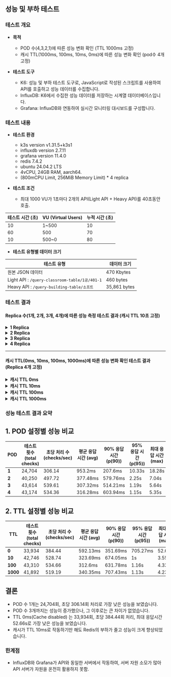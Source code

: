 ## 성능 및 부하 테스트

### 테스트 개요
- **목적**
    - POD 수(4,3,2,1)에 따른 성능 변화 확인 (TTL 1000ms 고정)
    - 캐시 TTL(1000ms, 100ms, 10ms, 0ms)에 따른 성능 변화 확인 (pod수 4개 고정)

- **테스트 도구**
    - K6: 성능 및 부하 테스트 도구로, JavaScript로 작성된 스크립트를 사용하여 API를 호출하고 성능 데이터를 수집합니다.
    - InfluxDB: K6에서 수집한 성능 데이터를 저장하는 시계열 데이터베이스입니다.
    - Grafana: InfluxDB와 연동하여 실시간 모니터링 대시보드를 구성합니다.

### 테스트 내용

- **테스트 환경**
    - k3s version v1.31.5+k3s1
    - influxdb version 2.7.11
    - grafana version 11.4.0
    - redis 7.4.2
    - ubuntu 24.04.2 LTS
    - 4vCPU, 24GB RAM, aarch64.
    - (800mCPU Limit, 256MiB Memory Limit) * 4 replica
  

- **테스트 조건**
    - 최대 1000 VU가 1초마다 2개의 API(Light API + Heavy API)를 40초동안 호출.

| **테스트 시간 (초)** | **VU (Virtual Users)** | **누적 시간 (초)** |
|----------------|------------------------|---------------|
| 10             | 1~500                  | 10            |
| 60             | 500                    | 70            |
| 10             | 500~0                  | 80            |
 


- **테스트 유형별 데이터 크기**

| **테스트 유형**                                    | **데이터 크기**   |
|-----------------------------------------------|--------------|
| 원본 JSON 데이터                                   | 470 Kbytes   |
| Light API : `/query-classroom-table/1공/401-1` | 460 bytes    |
| Heavy API : `/query-building-table/소프트`       | 35,861 bytes |


### 테스트 결과

#### **Replica 수(1개, 2개, 3개, 4개)에 따른 성능 측정 테스트 결과 (캐시 TTL 10초 고정)**

<details>
  <summary><strong>1 Replica</strong></summary>

<!--https://raw.githubusercontent.com/ellen24k/opensw/master/-->

![측정결과1](backend/resources/r1.png)

</details>

<details>
  <summary><strong>2 Replica</strong></summary>

![측정결과2](backend/resources/r2.png)

</details>

<details>
  <summary><strong>3 Replica</strong></summary>

![측정결과3](backend/resources/r3.png)

</details>

<details>
  <summary><strong>4 Replica</strong></summary>

![측정결과4](backend/resources/r4.png)

</details>

---

#### **캐시 TTL(0ms, 10ms, 100ms, 1000ms)에 따른 성능 변화 확인 테스트 결과 (Replica 4개 고정)**

<details>
  <summary><strong>캐시 TTL 0ms</strong></summary>

![측정결과0](backend/resources/t0.png)

</details>

<details>
  <summary><strong>캐시 TTL 10ms</strong></summary>

![측정결과10](backend/resources/t10.png)

</details>

<details>
  <summary><strong>캐시 TTL 100ms</strong></summary>

![측정결과100](backend/resources/t100.png)

</details>

<details>
  <summary><strong>캐시 TTL 1000ms</strong></summary>

![측정결과1000](backend/resources/t1000.png)

</details>




### 성능 테스트 결과 요약

## 1. POD 설정별 성능 비교

| POD    | 테스트 횟수 (total checks) | 초당 처리 수 (checks/sec) | 평균 응답 시간 (avg) | 90% 응답 시간 (p(90)) | 95% 응답 시간 (p(95)) | 최대 응답 시간 (max) | 실패율 (failure rate) |
|----------|----------------------------|---------------------------|----------------------|----------------------|----------------------|----------------------|-----------------------|
| **1** | 24,704                     | 306.14                    | 953.2ms              | 207.6ms              | 10.33s               | 18.28s               | 0.00%                 |
| **2** | 40,250                     | 497.72                    | 377.48ms             | 579.76ms             | 2.25s                | 7.04s                | 0.00%                 |
| **3** | 43,614                     | 539.61                    | 307.32ms             | 514.21ms             | 1.19s                | 5.64s                | 0.00%                 |
| **4** | 43,174                     | 534.36                    | 316.28ms             | 603.94ms             | 1.15s                | 5.35s                | 0.00%                 |

## 2. TTL 설정별 성능 비교

| TTL    | 테스트 횟수 (total checks) | 초당 처리 수 (checks/sec) | 평균 응답 시간 (avg) | 90% 응답 시간 (p(90)) | 95% 응답 시간 (p(95)) | 최대 응답 시간 (max) | 실패율 (failure rate) |
|----------|----------------------------|---------------------------|----------------------|----------------------|----------------------|----------------------|-----------------------|
| **0** | 33,934                     | 384.44                    | 592.13ms             | 351.69ms             | 705.27ms             | 52.66s               | 0.00%                 |
| **10** | 42,746                     | 528.74                    | 323.69ms             | 674.05ms             | 1s                   | 3.55s                | 0.00%                 |
| **100** | 43,310                    | 534.66                    | 312.6ms              | 631.78ms             | 1.16s                | 4.33s                | 0.00%                 |
| **1000** | 41,892                   | 519.19                    | 340.35ms             | 707.43ms             | 1.13s                | 4.23s                | 0.00%                 |

## 결론
- POD 수 1개는 24,704회, 초당 306.14회 처리로 가장 낮은 성능을 보였습니다.
- POD 수 3개까지는 성능이 증가했으나, 그 이후로는 큰 차이가 없었습니다.
- TTL 0ms(Cache disabled) 는 33,934회, 초당 384.44회 처리, 최대 응답시간 52.66s로 가장 낮은 성능을 보였습니다.
- 캐시가 TTL 10ms로 작동하기만 해도 Redis의 부하가 줄고 성능이 크게 향상되었습니다.

### 한계점
- InfluxDB와 Grafana가 API와 동일한 서버에서 작동하여, 서버 자원 소모가 많아 API 서버가 자원을 온전히 활용하지 못함.


